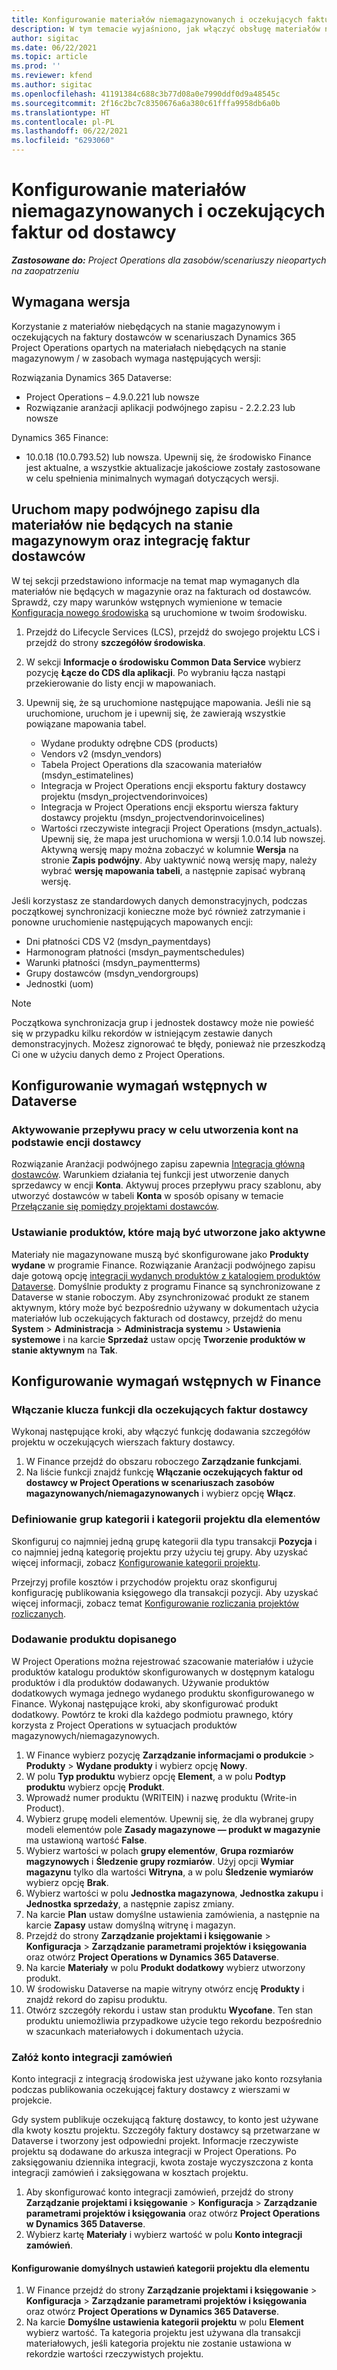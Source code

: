 ```yaml
---
title: Konfigurowanie materiałów niemagazynowanych i oczekujących faktur od dostawcy
description: W tym temacie wyjaśniono, jak włączyć obsługę materiałów niebędących na stanie magazynowym i oczekujących na faktury dostawcy.
author: sigitac
ms.date: 06/22/2021
ms.topic: article
ms.prod: ''
ms.reviewer: kfend
ms.author: sigitac
ms.openlocfilehash: 41191384c688c3b77d08a0e7990ddf0d9a48545c
ms.sourcegitcommit: 2f16c2bc7c8350676a6a380c61fffa9958db6a0b
ms.translationtype: HT
ms.contentlocale: pl-PL
ms.lasthandoff: 06/22/2021
ms.locfileid: "6293060"
---
```

# <a name="configure-non-stocked-materials-and-pending-vendor-invoices"></a>Konfigurowanie materiałów niemagazynowanych i oczekujących faktur od dostawcy

_**Zastosowane do:** Project Operations dla zasobów/scenariuszy nieopartych na zaopatrzeniu_

## <a name="minimum-version-requirement"></a>Wymagana wersja

Korzystanie z materiałów niebędących na stanie magazynowym i oczekujących na faktury dostawców w scenariuszach Dynamics 365 Project Operations opartych na materiałach niebędących na stanie magazynowym / w zasobach wymaga następujących wersji:

Rozwiązania Dynamics 365 Dataverse:

- Project Operations – 4.9.0.221 lub nowsze
- Rozwiązanie aranżacji aplikacji podwójnego zapisu - 2.2.2.23 lub nowsze

Dynamics 365 Finance:
- 10.0.18 (10.0.793.52) lub nowsza. Upewnij się, że środowisko Finance jest aktualne, a wszystkie aktualizacje jakościowe zostały zastosowane w celu spełnienia minimalnych wymagań dotyczących wersji.

## <a name="run-dual-write-maps-for-non-stocked-materials-and-vendor-invoice-integration"></a>Uruchom mapy podwójnego zapisu dla materiałów nie będących na stanie magazynowym oraz integrację faktur dostawców

W tej sekcji przedstawiono informacje na temat map wymaganych dla materiałów nie będących w magazynie oraz na fakturach od dostawców. Sprawdź, czy mapy warunków wstępnych wymienione w temacie [Konfiguracja nowego środowiska](../environment/resource-provision-new-environment.md#run-project-operations-dual-write-maps) są uruchomione w twoim środowisku.

1. Przejdź do Lifecycle Services (LCS), przejdź do swojego projektu LCS i przejdź do strony **szczegółów środowiska**.
2. W sekcji **Informacje o środowisku Common Data Service** wybierz pozycję **Łącze do CDS dla aplikacji**. Po wybraniu łącza nastąpi przekierowanie do listy encji w mapowaniach.
3. Upewnij się, że są uruchomione następujące mapowania. Jeśli nie są uruchomione, uruchom je i upewnij się, że zawierają wszystkie powiązane mapowania tabel.

    - Wydane produkty odrębne CDS (products)
    - Vendors v2 (msdyn_vendors)
    - Tabela Project Operations dla szacowania materiałów (msdyn_estimatelines)
    - Integracja w Project Operations encji eksportu faktury dostawcy projektu (msdyn_projectvendorinvoices)
    - Integracja w Project Operations encji eksportu wiersza faktury dostawcy projektu (msdyn_projectvendorinvoicelines)
    - Wartości rzeczywiste integracji Project Operations (msdyn_actuals). Upewnij się, że mapa jest uruchomiona w wersji 1.0.0.14 lub nowszej. Aktywną wersję mapy można zobaczyć w kolumnie **Wersja** na stronie **Zapis podwójny**. Aby uaktywnić nową wersję mapy, należy wybrać **wersję mapowania tabeli**, a następnie zapisać wybraną wersję.

Jeśli korzystasz ze standardowych danych demonstracyjnych, podczas początkowej synchronizacji konieczne może być również zatrzymanie i ponowne uruchomienie następujących mapowanych encji:
  - Dni płatności CDS V2 (msdyn_paymentdays)
  - Harmonogram płatności (msdyn_paymentschedules)
  - Warunki płatności (msdyn_paymentterms)
  - Grupy dostawców (msdyn_vendorgroups)
  - Jednostki (uom)

> [!NOTE]
> Początkowa synchronizacja grup i jednostek dostawcy może nie powieść się w przypadku kilku rekordów w istniejącym zestawie danych demonstracyjnych. Możesz zignorować te błędy, ponieważ nie przeszkodzą Ci one w użyciu danych demo z Project Operations.

## <a name="configure-prerequisites-in-dataverse"></a>Konfigurowanie wymagań wstępnych w Dataverse

### <a name="activate-workflow-to-create-accounts-based-on-vendor-entity"></a>Aktywowanie przepływu pracy w celu utworzenia kont na podstawie encji dostawcy

Rozwiązanie Aranżacji podwójnego zapisu zapewnia [Integracja główną dostawców](/dynamics365/fin-ops-core/dev-itpro/data-entities/dual-write/vendor-mapping). Warunkiem działania tej funkcji jest utworzenie danych sprzedawcy w encji **Konta**. Aktywuj proces przepływu pracy szablonu, aby utworzyć dostawców w tabeli **Konta** w sposób opisany w temacie [Przełączanie się pomiędzy projektami dostawców](/dynamics365/fin-ops-core/dev-itpro/data-entities/dual-write/vendor-switch).

### <a name="set-products-to-be-created-as-active"></a>Ustawianie produktów, które mają być utworzone jako aktywne

Materiały nie magazynowane muszą być skonfigurowane jako **Produkty wydane** w programie Finance. Rozwiązanie Aranżacji podwójnego zapisu daje gotową opcję [integracji wydanych produktów z katalogiem produktów Dataverse](/dynamics365/fin-ops-core/dev-itpro/data-entities/dual-write/product-mapping). Domyślnie produkty z programu Finance są synchronizowane z Dataverse w stanie roboczym. Aby zsynchronizować produkt ze stanem aktywnym, który może być bezpośrednio używany w dokumentach użycia materiałów lub oczekujących fakturach od dostawcy, przejdź do menu **System** > **Administracja** > **Administracja systemu** > **Ustawienia systemowe** i na karcie **Sprzedaż** ustaw opcję **Tworzenie produktów w stanie aktywnym** na **Tak**.

## <a name="configure-prerequisites-in-finance"></a>Konfigurowanie wymagań wstępnych w Finance

### <a name="enable-the-feature-key-for-pending-vendor-invoices"></a>Włączanie klucza funkcji dla oczekujących faktur dostawcy

Wykonaj następujące kroki, aby włączyć funkcję dodawania szczegółów projektu w oczekujących wierszach faktury dostawcy.

1. W Finance przejdź do obszaru roboczego **Zarządzanie funkcjami**.
2. Na liście funkcji znajdź funkcję **Włączanie oczekujących faktur od dostawcy w Project Operations w scenariuszach zasobów magazynowanych/niemagazynowanych** i wybierz opcję **Włącz**.

### <a name="define-category-groups-and-project-categories-for-items"></a>Definiowanie grup kategorii i kategorii projektu dla elementów

Skonfiguruj co najmniej jedną grupę kategorii dla typu transakcji **Pozycja** i co najmniej jedną kategorię projektu przy użyciu tej grupy. Aby uzyskać więcej informacji, zobacz [Konfigurowanie kategorii projektu](../project-accounting/configure-project-categories.md#category-groups).

Przejrzyj profile kosztów i przychodów projektu oraz skonfiguruj konfigurację publikowania księgowego dla transakcji pozycji. Aby uzyskać więcej informacji, zobacz temat [Konfigurowanie rozliczania projektów rozliczanych](../project-accounting/configure-accounting-billable-projects.md).

### <a name="set-up-a-write-in-product"></a>Dodawanie produktu dopisanego

W Project Operations można rejestrować szacowanie materiałów i użycie produktów katalogu produktów skonfigurowanych w dostępnym katalogu produktów i dla produktów dodawanych. Używanie produktów dodatkowych wymaga jednego wydanego produktu skonfigurowanego w Finance. Wykonaj następujące kroki, aby skonfigurować produkt dodatkowy. Powtórz te kroki dla każdego podmiotu prawnego, który korzysta z Project Operations w sytuacjach produktów magazynowych/niemagazynowych.

1. W Finance wybierz pozycję **Zarządzanie informacjami o produkcie** > **Produkty** > **Wydane produkty** i wybierz opcję **Nowy**.
2. W polu **Typ produktu** wybierz opcję **Element**, a w polu **Podtyp produktu** wybierz opcję **Produkt**.
3. Wprowadź numer produktu (WRITEIN) i nazwę produktu (Write-in Product).
4. Wybierz grupę modeli elementów. Upewnij się, że dla wybranej grupy modeli elementów pole **Zasady magazynowe — produkt w magazynie** ma ustawioną wartość **False**.
5. Wybierz wartości w polach **grupy elementów**, **Grupa rozmiarów magzynowych** i **Śledzenie grupy rozmiarów**. Użyj opcji **Wymiar magazynu** tylko dla wartości **Witryna**, a w polu **Śledzenie wymiarów** wybierz opcję **Brak**.
6. Wybierz wartości w polu **Jednostka magazynowa**, **Jednostka zakupu** i **Jednostka sprzedaży**, a następnie zapisz zmiany.
7. Na karcie **Plan** ustaw domyślne ustawienia zamówienia, a następnie na karcie **Zapasy** ustaw domyślną witrynę i magazyn.
8. Przejdź do strony **Zarządzanie projektami i księgowanie** > **Konfiguracja** > **Zarządzanie parametrami projektów i księgowania** oraz otwórz **Project Operations w Dynamics 365 Dataverse**. 
9. Na karcie **Materiały** w polu **Produkt dodatkowy** wybierz utworzony produkt.
10. W środowisku Dataverse na mapie witryny otwórz encję **Produkty** i znajdź rekord do zapisu produktu. 
11. Otwórz szczegóły rekordu i ustaw stan produktu **Wycofane**. Ten stan produktu uniemożliwia przypadkowe użycie tego rekordu bezpośrednio w szacunkach materiałowych i dokumentach użycia.

### <a name="set-up-a-procurement-integration-account"></a>Załóż konto integracji zamówień

Konto integracji z integracją środowiska jest używane jako konto rozsyłania podczas publikowania oczekującej faktury dostawcy z wierszami w projekcie.

Gdy system publikuje oczekującą fakturę dostawcy, to konto jest używane dla kwoty kosztu projektu. Szczegóły faktury dostawcy są przetwarzane w Dataverse i tworzony jest odpowiedni projekt. Informacje rzeczywiste projektu są dodawane do arkusza integracji w Project Operations. Po zaksięgowaniu dziennika integracji, kwota zostaje wyczyszczona z konta integracji zamówień i zaksięgowana w kosztach projektu.

1. Aby skonfigurować konto integracji zamówień, przejdź do strony **Zarządzanie projektami i księgowanie** > **Konfiguracja** > **Zarządzanie parametrami projektów i księgowania** oraz otwórz **Project Operations w Dynamics 365 Dataverse**. 
2. Wybierz kartę **Materiały** i wybierz wartość w polu **Konto integracji zamówień**.

#### <a name="set-up-project-category-defaults-for-an-item"></a>Konfigurowanie domyślnych ustawień kategorii projektu dla elementu

1. W Finance przejdź do strony **Zarządzanie projektami i księgowanie** > **Konfiguracja** > **Zarządzanie parametrami projektów i księgowania** oraz otwórz **Project Operations w Dynamics 365 Dataverse**. 
2. Na karcie **Domyślne ustawienia kategorii projektu** w polu **Element** wybierz wartość. Ta kategoria projektu jest używana dla transakcji materiałowych, jeśli kategoria projektu nie zostanie ustawiona w rekordzie wartości rzeczywistych projektu.
